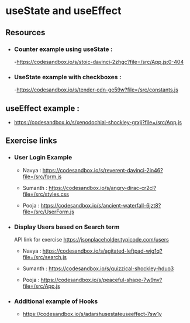 # useState and useEffect

## Resources

- ### Counter example using useState :

  -https://codesandbox.io/s/stoic-davinci-2zhgc?file=/src/App.js:0-404

- ### UseState example with checkboxes :
  -https://codesandbox.io/s/tender-cdn-ge59w?file=/src/constants.js

## useEffect example :

- https://codesandbox.io/s/xenodochial-shockley-grxjj?file=/src/App.js

## Exercise links

- ### User Login Example

  - Navya : https://codesandbox.io/s/reverent-davinci-2in46?file=/src/form.js

  - Sumanth : https://codesandbox.io/s/angry-dirac-cr2cl?file=/src/styles.css

  - Pooja : https://codesandbox.io/s/ancient-waterfall-6jzt8?file=/src/UserForm.js

- ### Display Users based on Search term

  API link for exercise
  https://jsonplaceholder.typicode.com/users

  - Navya : https://codesandbox.io/s/agitated-leftpad-wig1q?file=/src/search.js

  - Sumanth : https://codesandbox.io/s/quizzical-shockley-hduo3

  - Pooja : https://codesandbox.io/s/peaceful-shape-7w9nv?file=/src/App.js

- ### Additional example of Hooks
  - https://codesandbox.io/s/adarshusestateuseeffect-7sw1y 
